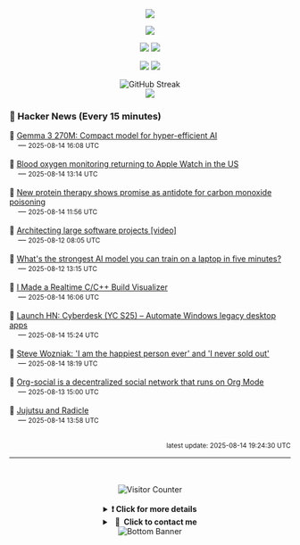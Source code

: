 <div align="center">
  <img src="https://readme-typing-svg.herokuapp.com?font=Fira+Code&weight=600&size=19&duration=3000&pause=1000&color=F7931A&center=true&vCenter=true&width=600&lines=%F0%9F%91%8B+Hi+%2C++I'm+(+Esmaeil+Asadi+%3C%3D%3E+%D8%A7%D8%B3%D9%80%D9%85%D9%80%D8%A7%D8%B9%D9%80%DB%8C%D9%80%D9%84+%D8%A7%D8%B3%D9%80%D8%AF%DB%8C+)"/>
</div>

<p align="center">
  <img src="http://github-profile-summary-cards.vercel.app/api/cards/profile-details?username=Null-Err0r&theme=gruvbox" />
</p>
<p align="center">
  <img src="http://github-profile-summary-cards.vercel.app/api/cards/repos-per-language?username=Null-Err0r&theme=gruvbox" />
  <img src="http://github-profile-summary-cards.vercel.app/api/cards/most-commit-language?username=Null-Err0r&theme=gruvbox" />
</p>
<p align="center">
  <img src="http://github-profile-summary-cards.vercel.app/api/cards/stats?username=Null-Err0r&theme=gruvbox" />
  <img src="http://github-profile-summary-cards.vercel.app/api/cards/productive-time?username=Null-Err0r&theme=gruvbox&utcOffset=8" />
</p>
<div align="center">
  <img src="https://streak-stats.demolab.com/?user=null-err0r&theme=gruvbox" alt="GitHub Streak" />
</div>
<div align="center">
  <img src="https://github-profile-trophy.vercel.app/?username=Null-Err0r&theme=gruvbox&no-frame=true&margin-w=15&margin-h=15&row=2&column=4" />
</div>


### 📰 Hacker News (Every 15 minutes)

<!-- HACKER_NEWS_START -->
🔹 <a href='https://developers.googleblog.com/en/introducing-gemma-3-270m/' target='_blank' rel='noopener noreferrer'>Gemma 3 270M: Compact model for hyper-efficient AI</a><br>&nbsp;&nbsp;&nbsp;&nbsp;— <small>2025-08-14 16:08 UTC</small><br><br>
🔹 <a href='https://www.apple.com/newsroom/2025/08/an-update-on-blood-oxygen-for-apple-watch-in-the-us/' target='_blank' rel='noopener noreferrer'>Blood oxygen monitoring returning to Apple Watch in the US</a><br>&nbsp;&nbsp;&nbsp;&nbsp;— <small>2025-08-14 13:14 UTC</small><br><br>
🔹 <a href='https://www.medschool.umaryland.edu/news/2025/new-protein-therapy-shows-promise-as-first-ever-antidote-for-carbon-monoxide-poisoning.html' target='_blank' rel='noopener noreferrer'>New protein therapy shows promise as antidote for carbon monoxide poisoning</a><br>&nbsp;&nbsp;&nbsp;&nbsp;— <small>2025-08-14 11:56 UTC</small><br><br>
🔹 <a href='https://www.youtube.com/watch?v=sSpULGNHyoI' target='_blank' rel='noopener noreferrer'>Architecting large software projects [video]</a><br>&nbsp;&nbsp;&nbsp;&nbsp;— <small>2025-08-12 08:05 UTC</small><br><br>
🔹 <a href='https://www.seangoedecke.com/model-on-a-mbp/' target='_blank' rel='noopener noreferrer'>What's the strongest AI model you can train on a laptop in five minutes?</a><br>&nbsp;&nbsp;&nbsp;&nbsp;— <small>2025-08-12 13:15 UTC</small><br><br>
🔹 <a href='https://danielchasehooper.com/posts/syscall-build-snooping/' target='_blank' rel='noopener noreferrer'>I Made a Realtime C/C++ Build Visualizer</a><br>&nbsp;&nbsp;&nbsp;&nbsp;— <small>2025-08-14 16:06 UTC</small><br><br>
🔹 <a href='#' target='_blank' rel='noopener noreferrer'>Launch HN: Cyberdesk (YC S25) – Automate Windows legacy desktop apps</a><br>&nbsp;&nbsp;&nbsp;&nbsp;— <small>2025-08-14 15:24 UTC</small><br><br>
🔹 <a href='https://yro.slashdot.org/comments.pl?sid=23765914&cid=65583466' target='_blank' rel='noopener noreferrer'>Steve Wozniak: 'I am the happiest person ever' and 'I never sold out'</a><br>&nbsp;&nbsp;&nbsp;&nbsp;— <small>2025-08-14 18:19 UTC</small><br><br>
🔹 <a href='https://github.com/tanrax/org-social' target='_blank' rel='noopener noreferrer'>Org-social is a decentralized social network that runs on Org Mode</a><br>&nbsp;&nbsp;&nbsp;&nbsp;— <small>2025-08-13 15:00 UTC</small><br><br>
🔹 <a href='https://radicle.xyz/2025/08/14/jujutsu-with-radicle' target='_blank' rel='noopener noreferrer'>Jujutsu and Radicle</a><br>&nbsp;&nbsp;&nbsp;&nbsp;— <small>2025-08-14 13:58 UTC</small><br><br>
<!-- HACKER_NEWS_END -->

<p align="right"><small>latest update: 
<!-- HACKER_NEWS_LAST_UPDATED -->2025-08-14 19:24:30 UTC<!-- /HACKER_NEWS_LAST_UPDATED -->
</small></p>

<hr>

<div align="center">
  <br> </br>
  <img src="https://ghvc.kabelkultur.se/?username=null-err0r&abbreviated=true&color=ff5500&label=%E2%81%AE%20%E2%81%AE%E2%81%AE%20%E2%81%AE%E2%81%AE%20%20%F0%9F%91%80%20%E2%81%AE%20%E2%81%AE%E2%81%AE%20%E2%81%AE%E2%81%AEVisitor%E2%81%AE%20%E2%81%AE%E2%81%AE%20%E2%81%AE%E2%81%AE%20%F0%9F%91%80%E2%81%AE%20%E2%81%AE%E2%81%AE%20%E2%81%AE%E2%81%AE%E2%81%AE%20%E2%81%AE%E2%81%AE%20%E2%81%AE%E2%81%AE⁮⁮" alt="Visitor Counter" />
  <br> </br>
</div>
<details align="center">
<summary> <b> ❗️ Click for more details</b> </summary>
<br>
<div align="center">
  <a href="https://next.ossinsight.io/widgets/official/analyze-user-contribution-time-distribution?user_id=19436819&period=all_times" target="_blank" style="display: block;">
    <picture>
      <source media="(prefers-color-scheme: dark)" srcset="https://next.ossinsight.io/widgets/official/analyze-user-contribution-time-distribution/thumbnail.png?user_id=19436819&period=all_times&image_size=auto&color_scheme=dark" width="700" height="auto">
      <img alt="Contribution Time Distribution" src="https://next.ossinsight.io/widgets/official/analyze-user-contribution-time-distribution/thumbnail.png?user_id=19436819&period=all_times&image_size=auto&color_scheme=dark" width="700" height="auto">
    </picture>
  </a>
</div>
<div align="center">
  <a href="https://next.ossinsight.io/widgets/official/compose-user-dashboard-stats?user_id=19436819" target="_blank" style="display: block;">
    <picture>
      <source media="(prefers-color-scheme: dark)" srcset="https://next.ossinsight.io/widgets/official/compose-user-dashboard-stats/thumbnail.png?user_id=19436819&image_size=auto&color_scheme=dark" width="700" height="auto">
      <img alt="Dashboard Stats" src="https://next.ossinsight.io/widgets/official/compose-user-dashboard-stats/thumbnail.png?user_id=19436819&image_size=auto&color_scheme=dark" width="700" height="auto">
    </picture>
  </a>
</div>
<div align="center">
  <a href="https://next.ossinsight.io/widgets/official/compose-org-activity-map?activity=stars&role=stars&owner_id=19436819&period=past_12_months" target="_blank" style="display: block;">
    <picture>
      <source media="(prefers-color-scheme: dark)" srcset="https://next.ossinsight.io/widgets/official/compose-org-activity-map/thumbnail.png?activity=stars&role=stars&owner_id=19436819&period=past_12_months&image_size=4x7&color_scheme=dark" width="700" height="auto">
      <img alt="Geographical Distribution" src="https://next.ossinsight.io/widgets/official/compose-org-activity-map/thumbnail.png?activity=stars&role=stars&owner_id=19436819&period=past_12_months&image_size=4x7&color_scheme=dark" width="700" height="auto">
    </picture>
  </a>
</div>
<div align="center">
  <img src="https://github-readme-activity-graph.vercel.app/graph?username=Null-Err0r&theme=gruvbox" alt="Activity Graph" />
</div>
<br>
</details>
<details align="center">
<summary> <b>  💬  Click to contact me</b> </summary>
<br>
<div align="center">
  <br><br>
  <a href="https://t.me/NullErr0r" target="_blank">
    <img src="https://img.shields.io/badge/Telegram-black?style=for-the-badge&logo=Telegram" alt="Telegram" />
  </a>
</div>
<br>
</details>
<div align="center">
  <img src="https://raw.githubusercontent.com/Trilokia/Trilokia/379277808c61ef204768a61bbc5d25bc7798ccf1/bottom_header.svg" alt="Bottom Banner" />
</div>
